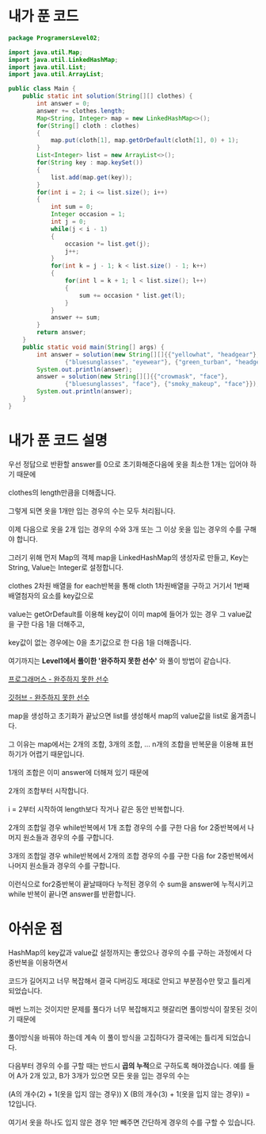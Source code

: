 # 내가 푼 코드

```java
package ProgramersLevel02;

import java.util.Map;
import java.util.LinkedHashMap;
import java.util.List;
import java.util.ArrayList;

public class Main {
    public static int solution(String[][] clothes) {
        int answer = 0;
        answer += clothes.length;
        Map<String, Integer> map = new LinkedHashMap<>();
        for(String[] cloth : clothes)
        {
            map.put(cloth[1], map.getOrDefault(cloth[1], 0) + 1);
        }
        List<Integer> list = new ArrayList<>();
        for(String key : map.keySet())
        {
            list.add(map.get(key));
        }
        for(int i = 2; i <= list.size(); i++)
        {
            int sum = 0;
            Integer occasion = 1;
            int j = 0;
            while(j < i - 1)
            {
                occasion *= list.get(j);
                j++;
            }
            for(int k = j - 1; k < list.size() - 1; k++)
            {
                for(int l = k + 1; l < list.size(); l++)
                {
                    sum += occasion * list.get(l);
                }
            }
            answer += sum;
        }
        return answer;
    }
    public static void main(String[] args) {
        int answer = solution(new String[][]{{"yellowhat", "headgear"},
                {"bluesunglasses", "eyewear"}, {"green_turban", "headgear"}});
        System.out.println(answer);
        answer = solution(new String[][]{{"crowmask", "face"},
                {"bluesunglasses", "face"}, {"smoky_makeup", "face"}});
        System.out.println(answer);
    }
}
```

# 내가 푼 코드 설명

우선 정답으로 반환할 answer를 0으로 초기화해준다음에 옷을 최소한 1개는 입어야 하기 때문에<br><br>
clothes의 length만큼을 더해줍니다.<br><br>
그렇게 되면 옷을 1개만 입는 경우의 수는 모두 처리됩니다.<br><br>
이제 다음으로 옷을 2개 입는 경우의 수와 3개 또는 그 이상 옷을 입는 경우의 수를 구해야 합니다.<br><br>
그러기 위해 먼저 Map의 객체 map을 LinkedHashMap의 생성자로 만들고, Key는 String, Value는 Integer로 설정합니다.<br><br>
clothes 2차원 배열을 for each반복을 통해 cloth 1차원배열을 구하고 거기서 1번째 배열첨자의 요소를 key값으로<br><br>
value는 getOrDefault를 이용해 key값이 이미 map에 들어가 있는 경우 그 value값을 구한 다음 1을 더해주고,<br><br>
key값이 없는 경우에는 0을 초기값으로 한 다음 1을 더해줍니다.<br><br>
여기까지는 **Level1에서 풀이한 '완주하지 못한 선수'** 와 풀이 방법이 같습니다.<br><br>
<a href="https://programmers.co.kr/learn/courses/30/lessons/42576" target="_blank">프로그래머스 - 완주하지 못한 선수</a><br><br>
<a href="https://github.com/injae7034/Programmers_CodingTest_Practice/tree/main/Level1/%EC%99%84%EC%A3%BC%ED%95%98%EC%A7%80%20%EB%AA%BB%ED%95%9C%20%EC%84%A0%EC%88%98" target="_blank">깃허브 - 완주하지 못한 선수</a><br><br>
map을 생성하고 초기화가 끝났으면 list를 생성해서 map의 value값을 list로 옮겨줍니다.<br><br>
그 이유는 map에서는 2개의 조합, 3개의 조합, ... n개의 조합을 반복문을 이용해 표현하기가 어렵기 때문입니다.<br><br>
1개의 조합은 이미 answer에 더해져 있기 때문에<br><br>
2개의 조합부터 시작합니다.<br><br>
i = 2부터 시작하여 length보다 작거나 같은 동안 반복합니다.<br><br>
2개의 조합일 경우 while반복에서 1개 조합 경우의 수를 구한 다음 for 2중반복에서 나머지 원소들과 경우의 수를 구합니다.<br><br>
3개의 조합일 경우 while반복에서 2개의 조합 경우의 수를 구한 다음 for 2중반복에서 나머지 원소들과 경우의 수를 구합니다.<br><br>
이런식으로 for2중반복이 끝날때마다 누적된 경우의 수 sum을 answer에 누적시키고 while 반복이 끝나면 answer를 반환합니다.

# 아쉬운 점
HashMap의 key값과 value값 설정까지는 좋았으나 경우의 수를 구하는 과정에서 다중반복을 이용하면서<br><br>
코드가 길어지고 너무 복잡해서 결국 디버깅도 제대로 안되고 부분점수만 맞고 틀리게 되었습니다.<br><br>
매번 느끼는 것이지만 문제를 풀다가 너무 복잡해지고 헷갈리면 풀이방식이 잘못된 것이기 때문에<br><br>
풀이방식을 바꿔야 하는데 계속 이 풀이 방식을 고집하다가 결국에는 틀리게 되었습니다.<br><br>
다음부터 경우의 수를 구할 때는 반드시 **곱의 누적**으로 구하도록 해야겠습니다.
예를 들어 A가 2개 있고, B가 3개가 있으면 모든 옷을 입는 경우의 수는<br><br>
(A의 개수(2) + 1(옷을 입지 않는 경우)) X (B의 개수(3) + 1(옷을 입지 않는 경우)) = 12입니다.<br><br>
여기서 옷을 하나도 입지 않은 경우 1만 빼주면 간단하게 경우의 수를 구할 수 있습니다.
